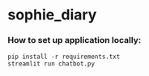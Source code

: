 # sophie_diary

### How to set up application locally:

```
pip install -r requirements.txt
streamlit run chatbot.py
```
